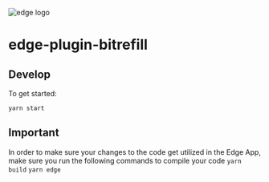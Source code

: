 ![edge logo](https://edgesecure.co/wp-content/themes/edgesecure/media/svg/logo.svg)

# edge-plugin-bitrefill

## Develop

To get started:

    yarn start

## Important
In order to make sure your changes to the code get utilized in the Edge App, make sure you run the following commands to compile your code 
`yarn build`
`yarn edge`
